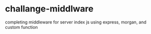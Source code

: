 # challange-middlware
completing middleware for server index js using express, morgan, and custom function
